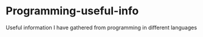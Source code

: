 # Programming-useful-info
Useful information I have gathered from programming in different languages
